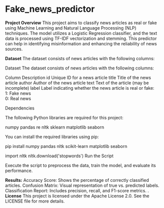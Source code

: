 # Fake_news_predictor
**Project Overview**
This project aims to classify news articles as real or fake using Machine Learning and Natural Language Processing (NLP) techniques. The model utilizes a Logistic Regression classifier, and the text data is processed using TF-IDF vectorization and stemming. This predictor can help in identifying misinformation and enhancing the reliability of news sources.

**Dataset**
The dataset consists of news articles with the following columns:

Dataset
The dataset consists of news articles with the following columns:

Column	Description
id	Unique ID for a news article
title	Title of the news article
author	Author of the news article
text	Text of the article (may be incomplete)
label	Label indicating whether the news article is real or fake: <br> 1: Fake news <br> 0: Real news


Dependencies

The following Python libraries are required for this project:

numpy
pandas
re
nltk
sklearn
matplotlib
seaborn

You can install the required libraries using pip:

pip install numpy pandas nltk scikit-learn matplotlib seaborn

import nltk
nltk.download('stopwords')
Run the Script

Execute the script to preprocess the data, train the model, and evaluate its performance.

**Results:**
Accuracy Score: Shows the percentage of correctly classified articles.
Confusion Matrix: Visual representation of true vs. predicted labels.
Classification Report: Includes precision, recall, and F1-score metrics.
.
**License**
This project is licensed under the Apache License 2.0. See the LICENSE file for more details.

